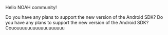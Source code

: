 Hello NOAH community!
<!-- Describe your question here. -->
Do you have any plans to support the new version of the Android SDK?
Do you have any plans to support the new version of the Android SDK?
Cououuuuuuuuuuuuuuuuuu